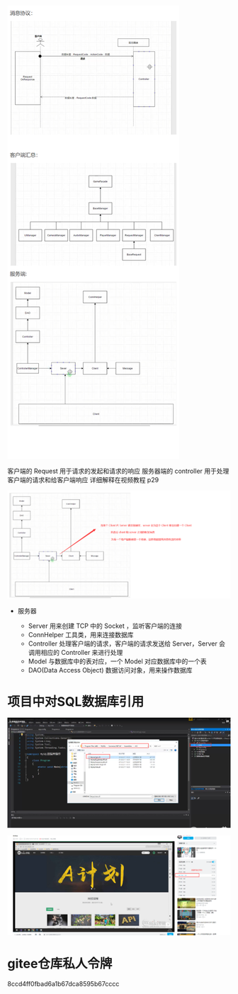 ![image-20220107163322523](Game.assets/image-20220107163322523.png)

 客户端的 Request 用于请求的发起和请求的响应  服务器端的 controller 用于处理客户端的请求和给客户端响应   详细解释在视频教程 p29



![image-20220107170611736](Game.assets/image-20220107170611736.png)

+ 服务器

  - Server  用来创建 TCP 中的 Socket ，监听客户端的连接
  - ConnHelper  工具类，用来连接数据库
  - Controller  处理客户端的请求，客户端的请求发送给 Server，Server 会调用相应的 Controller 来进行处理
  - Model 与数据库中的表对应，一个 Model 对应数据库中的一个表
  - DAO(Data Access Object) 数据访问对象，用来操作数据库


# 项目中对SQL数据库引用

![image-20220217001741396](Game.assets/image-20220217001741396.png)

![image-20220218124258604](Game.assets/image-20220218124258604.png)

# gitee仓库私人令牌

8ccd4ff0fbad6a1b67dca8595b67cccc